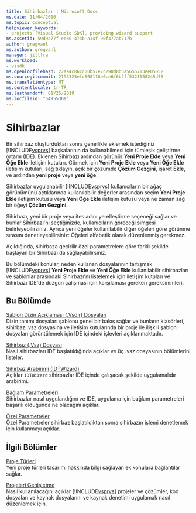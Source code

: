 ```yaml
---
title: Sihirbazlar | Microsoft Docs
ms.date: 11/04/2016
ms.topic: conceptual
helpviewer_keywords:
- projects [Visual Studio SDK], providing wizard support
ms.assetid: 59d9a77f-ee80-474b-a14f-90f477ab717b
author: gregvanl
ms.author: gregvanl
manager: jillfra
ms.workload:
- vssdk
ms.openlocfilehash: 22aa4c86cc00b57e7c290d8b5a5655713ee05052
ms.sourcegitcommit: 2193323efc608118e0ce6f6b2ff532f158245d56
ms.translationtype: MT
ms.contentlocale: tr-TR
ms.lasthandoff: 01/25/2019
ms.locfileid: "54955369"
---
```

# <a name="wizards"></a>Sihirbazlar
Bir sihirbaz oluşturduktan sonra genellikle eklemek istediğiniz [!INCLUDE[vsprvs](../../code-quality/includes/vsprvs_md.md)] başkalarının da kullanabilmesi için tümleşik geliştirme ortamı (IDE). Eklenen Sihirbazı ardından görünür **Yeni Proje Ekle** veya **Yeni Öğe Ekle** iletişim kutuları. Görmek için **Yeni Proje Ekle** veya **Yeni Öğe Ekle** iletişim kutuları, sağ tıklayın, açık bir çözümde **Çözüm Gezgini**, işaret **Ekle**, ve ardından **yeni proje** veya **yeni öğe**.  
  
 Sihirbazlar uygulanabilir [!INCLUDE[vsprvs](../../code-quality/includes/vsprvs_md.md)] kullanıcıların bir ağaç görünümünü açtıklarında kullanılabilir değerler arasından seçim **Yeni Proje Ekle** iletişim kutusu veya **Yeni Öğe Ekle** iletişim kutusu veya ne zaman sağ bir öğeyi **Çözüm Gezgini**.  
  
 Sihirbazı, yeni bir proje veya ites adını yerelleştirme seçeneği sağlar ve bunlar Sihirbazı'nı seçtiğinizde, kullanıcıların göreceği simgesi belirleyebilirsiniz. Ayrıca yeni öğeler kullanılabilir diğer öğeleri göre görünme sırasını denetleyebilirsiniz: Öğeleri alfabetik olarak düzenlenmiş gerekmez.  
  
 Açıldığında, sihirbaza geçirilir özel parametrelere göre farklı şekilde başlayan bir Sihirbazı da sağlayabilirsiniz.  
  
 Bu bölümdeki konular, neden kullanan dosyalarının tartışmak [!INCLUDE[vsprvs](../../code-quality/includes/vsprvs_md.md)] **Yeni Proje Ekle** ve **Yeni Öğe Ekle** kullanılabilir sihirbazları ve şablonlar arasındaki Sihirbazı'nı listelemek için iletişim kutuları ve Sihirbazı IDE'de düzgün çalışması için karşılaması gereken gereksinimleri.  
  
## <a name="in-this-section"></a>Bu Bölümde  
 [Şablon Dizin Açıklaması (.Vsdir) Dosyaları](../../extensibility/internals/template-directory-description-dot-vsdir-files.md)  
 Dizin tanımı dosyaları şablonu genel bir bakış sağlar ve bunların klasörleri, sihirbaz .vsz dosyasına ve iletişim kutularında bir proje ile ilişkili şablon dosyaları görüntülemek için IDE içindeki işlevleri açıklanmaktadır.  
  
 [Sihirbaz (.Vsz) Dosyası](../../extensibility/internals/wizard-dot-vsz-file.md)  
 Nasıl sihirbazları IDE başlatıldığında açıklar ve üç .vsz dosyasının bölümlerini listeler.  
  
 [Sihirbaz Arabirimi (IDTWizard)](../../extensibility/internals/wizard-interface-idtwizard.md)  
 Açıklar `IDTWizard` sihirbazlar IDE içinde çalışacak şekilde uygulamalıdır arabirimi.  
  
 [Bağlam Parametreleri](../../extensibility/internals/context-parameters.md)  
 Sihirbazlar nasıl uygulandığını ve IDE, uygulama için bağlam parametreleri başarılı olduğunda ne olacağını açıklar.  
  
 [Özel Parametreler](../../extensibility/internals/custom-parameters.md)  
 Özel Parametreler sihirbaz başlatıldıktan sonra sihirbazın işlemi denetlemek için kullanmayı açıklar.  
  
## <a name="related-sections"></a>İlgili Bölümler  
 [Proje Türleri](../../extensibility/internals/project-types.md)  
 Yeni proje türleri tasarımı hakkında bilgi sağlayan ek konulara bağlantılar sağlar.  
  
 [Projeleri Genişletme](../../extensibility/extending-projects.md)  
 Nasıl kullanılacağını açıklar [!INCLUDE[vsprvs](../../code-quality/includes/vsprvs_md.md)] projeler ve çözümler, kod dosyaları ve kaynak dosyalarını ve kaynak denetimi uygulamak nasıl düzenlemek için.